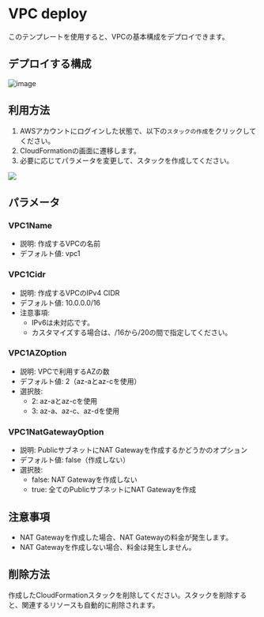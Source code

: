 # VPC deploy

このテンプレートを使用すると、VPCの基本構成をデプロイできます。

## デプロイする構成
![image](https://github.com/mirakuuu/aws-deploy-factory/assets/159740576/36573af3-3235-408a-8e62-a4679762c8e8)

## 利用方法

1.  AWSアカウントにログインした状態で、以下の`スタックの作成`をクリックしてください。
2. CloudFormationの画面に遷移します。
3. 必要に応じてパラメータを変更して、スタックを作成してください。

[<img src="https://github.com/mirakuuu/aws-deploy-factory/assets/159740576/c2d15fc9-8371-479b-94b0-4e433118e12e">](https://ap-northeast-1.console.aws.amazon.com/cloudformation/home?region=ap-northeast-1#/stacks/create?stackName=VpcStack&templateURL=https%3A%2F%2Faws-deploy-factory-ap-northeast-1.s3.ap-northeast-1.amazonaws.com%2F00_vpc%2Fvpc.yml)

## パラメータ

### VPC1Name

- 説明: 作成するVPCの名前
- デフォルト値: vpc1

### VPC1Cidr

- 説明: 作成するVPCのIPv4 CIDR
- デフォルト値: 10.0.0.0/16
- 注意事項:
  - IPv6は未対応です。
  - カスタマイズする場合は、/16から/20の間で指定してください。

### VPC1AZOption

- 説明: VPCで利用するAZの数
- デフォルト値: 2（az-aとaz-cを使用）
- 選択肢:
  - 2: az-aとaz-cを使用
  - 3: az-a、az-c、az-dを使用

### VPC1NatGatewayOption

- 説明: PublicサブネットにNAT Gatewayを作成するかどうかのオプション
- デフォルト値: false（作成しない）
- 選択肢:
  - false: NAT Gatewayを作成しない
  - true: 全てのPublicサブネットにNAT Gatewayを作成

## 注意事項

- NAT Gatewayを作成した場合、NAT Gatewayの料金が発生します。
- NAT Gatewayを作成しない場合、料金は発生しません。

## 削除方法

作成したCloudFormationスタックを削除してください。スタックを削除すると、関連するリソースも自動的に削除されます。